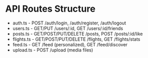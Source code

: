 # API Routes Structure

- auth.ts - POST /auth/login, /auth/register, /auth/logout
- users.ts - GET/PUT /users/:id, GET /users/:id/friends
- posts.ts - GET/POST/PUT/DELETE /posts, POST /posts/:id/like
- flights.ts - GET/POST/PUT/DELETE /flights, GET /flights/stats
- feed.ts - GET /feed (personalized), GET /feed/discover
- upload.ts - POST /upload (media files)
